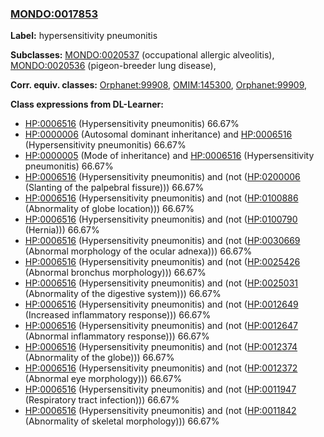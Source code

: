 
### [MONDO:0017853](http://purl.obolibrary.org/obo/MONDO_0017853)
**Label:** hypersensitivity pneumonitis

**Subclasses:** [MONDO:0020537](http://purl.obolibrary.org/obo/MONDO_0020537) (occupational allergic alveolitis), [MONDO:0020536](http://purl.obolibrary.org/obo/MONDO_0020536) (pigeon-breeder lung disease), 

**Corr. equiv. classes:** [Orphanet:99908](http://www.orpha.net/ORDO/Orphanet_99908), [OMIM:145300](http://purl.obolibrary.org/obo/OMIM_145300), [Orphanet:99909](http://www.orpha.net/ORDO/Orphanet_99909), 

**Class expressions from DL-Learner:**

- [HP:0006516](http://purl.obolibrary.org/obo/HP_0006516) (Hypersensitivity pneumonitis) 66.67%
- [HP:0000006](http://purl.obolibrary.org/obo/HP_0000006) (Autosomal dominant inheritance) and [HP:0006516](http://purl.obolibrary.org/obo/HP_0006516) (Hypersensitivity pneumonitis) 66.67%
- [HP:0000005](http://purl.obolibrary.org/obo/HP_0000005) (Mode of inheritance) and [HP:0006516](http://purl.obolibrary.org/obo/HP_0006516) (Hypersensitivity pneumonitis) 66.67%
- [HP:0006516](http://purl.obolibrary.org/obo/HP_0006516) (Hypersensitivity pneumonitis) and (not ([HP:0200006](http://purl.obolibrary.org/obo/HP_0200006) (Slanting of the palpebral fissure))) 66.67%
- [HP:0006516](http://purl.obolibrary.org/obo/HP_0006516) (Hypersensitivity pneumonitis) and (not ([HP:0100886](http://purl.obolibrary.org/obo/HP_0100886) (Abnormality of globe location))) 66.67%
- [HP:0006516](http://purl.obolibrary.org/obo/HP_0006516) (Hypersensitivity pneumonitis) and (not ([HP:0100790](http://purl.obolibrary.org/obo/HP_0100790) (Hernia))) 66.67%
- [HP:0006516](http://purl.obolibrary.org/obo/HP_0006516) (Hypersensitivity pneumonitis) and (not ([HP:0030669](http://purl.obolibrary.org/obo/HP_0030669) (Abnormal morphology of the ocular adnexa))) 66.67%
- [HP:0006516](http://purl.obolibrary.org/obo/HP_0006516) (Hypersensitivity pneumonitis) and (not ([HP:0025426](http://purl.obolibrary.org/obo/HP_0025426) (Abnormal bronchus morphology))) 66.67%
- [HP:0006516](http://purl.obolibrary.org/obo/HP_0006516) (Hypersensitivity pneumonitis) and (not ([HP:0025031](http://purl.obolibrary.org/obo/HP_0025031) (Abnormality of the digestive system))) 66.67%
- [HP:0006516](http://purl.obolibrary.org/obo/HP_0006516) (Hypersensitivity pneumonitis) and (not ([HP:0012649](http://purl.obolibrary.org/obo/HP_0012649) (Increased inflammatory response))) 66.67%
- [HP:0006516](http://purl.obolibrary.org/obo/HP_0006516) (Hypersensitivity pneumonitis) and (not ([HP:0012647](http://purl.obolibrary.org/obo/HP_0012647) (Abnormal inflammatory response))) 66.67%
- [HP:0006516](http://purl.obolibrary.org/obo/HP_0006516) (Hypersensitivity pneumonitis) and (not ([HP:0012374](http://purl.obolibrary.org/obo/HP_0012374) (Abnormality of the globe))) 66.67%
- [HP:0006516](http://purl.obolibrary.org/obo/HP_0006516) (Hypersensitivity pneumonitis) and (not ([HP:0012372](http://purl.obolibrary.org/obo/HP_0012372) (Abnormal eye morphology))) 66.67%
- [HP:0006516](http://purl.obolibrary.org/obo/HP_0006516) (Hypersensitivity pneumonitis) and (not ([HP:0011947](http://purl.obolibrary.org/obo/HP_0011947) (Respiratory tract infection))) 66.67%
- [HP:0006516](http://purl.obolibrary.org/obo/HP_0006516) (Hypersensitivity pneumonitis) and (not ([HP:0011842](http://purl.obolibrary.org/obo/HP_0011842) (Abnormality of skeletal morphology))) 66.67%


